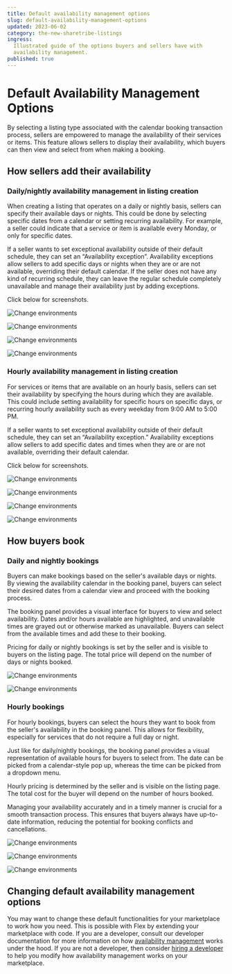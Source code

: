 ```yaml
---
title: Default availability management options
slug: default-availability-management-options
updated: 2023-06-02
category: the-new-sharetribe-listings
ingress:
  Illustrated guide of the options buyers and sellers have with
  availability management.
published: true
---
```


# Default Availability Management Options

By selecting a listing type associated with the calendar booking
transaction process, sellers are empowered to manage the availability of
their services or items. This feature allows sellers to display their
availability, which buyers can then view and select from when making a
booking.

## How sellers add their availability

### Daily/nightly availability management in listing creation

When creating a listing that operates on a daily or nightly basis,
sellers can specify their available days or nights. This could be done
by selecting specific dates from a calendar or setting recurring
availability. For example, a seller could indicate that a service or
item is available every Monday, or only for specific dates.

If a seller wants to set exceptional availability outside of their
default schedule, they can set an “Availability exception”. Availability
exceptions allow sellers to add specific days or nights when they are or
are not available, overriding their default calendar. If the seller does
not have any kind of recurring schedule, they can leave the regular
schedule completely unavailable and manage their availability just by
adding exceptions.

Click below for screenshots.

<extrainfo title="Setting a recurring schedule for a daily availability listing">

![Change environments](./01-seller-recurring-schedule-daily.png)

</extrainfo>

<extrainfo title="What the recurring availability looks like after done">

![Change environments](./02-seller-recurring-schedule-done-daily.png)

</extrainfo>

<extrainfo title="Adding an exception to daily availability">

![Change environments](./03-seller-add-exception-daily.png)

</extrainfo>

<extrainfo title="What the recurring availability looks like after exceptions">

![Change environments](./04-seller-exception-done-daily.png)

</extrainfo>

### Hourly availability management in listing creation

For services or items that are available on an hourly basis, sellers can
set their availability by specifying the hours during which they are
available. This could include setting availability for specific hours on
specific days, or recurring hourly availability such as every weekday
from 9:00 AM to 5:00 PM.

If a seller wants to set exceptional availability outside of their
default schedule, they can set an “Availability exception.” Availability
exceptions allow sellers to add specific dates and times when they are
or are not available, overriding their default calendar.

Click below for screenshots.

<extrainfo title="Seller adding a recurring hourly schedule">

![Change environments](./05-seller-recurring-schedule-hourly.png)

</extrainfo>

<extrainfo title="How the recurring schedule looks like after creation">

![Change environments](./06-seller-recurring-schedule-done-hourly.png)

</extrainfo>

<extrainfo title="Adding an exception to the schedule">

![Change environments](./07-seller-add-exception-hourly.png)

</extrainfo>

<extrainfo title="What the exceptions look like in the recurring schedule">

![Change environments](./08-seller-exception-done-hourly.png)

</extrainfo>

## How buyers book

### Daily and nightly bookings

Buyers can make bookings based on the seller's available days or nights.
By viewing the availability calendar in the booking panel, buyers can
select their desired dates from a calendar view and proceed with the
booking process.

The booking panel provides a visual interface for buyers to view and
select availability. Dates and/or hours available are highlighted, and
unavailable times are grayed out or otherwise marked as unavailable.
Buyers can select from the available times and add these to their
booking.

Pricing for daily or nightly bookings is set by the seller and is
visible to buyers on the listing page. The total price will depend on
the number of days or nights booked.

<extrainfo title="Buyer's view when looking at a daily availability listing">

![Change environments](./09-buyer-listing-view-daily.png)

</extrainfo>

<extrainfo title="Buyer's view when selecting the dates for a daily availability listing">

![Change environments](./10-buyer-calendar-view-daily.png)

</extrainfo>

### Hourly bookings

For hourly bookings, buyers can select the hours they want to book from
the seller's availability in the booking panel. This allows for
flexibility, especially for services that do not require a full day or
night.

Just like for daily/nightly bookings, the booking panel provides a
visual representation of available hours for buyers to select from. The
date can be picked from a calendar-style pop up, whereas the time can be
picked from a dropdown menu.

Hourly pricing is determined by the seller and is visible on the listing
page. The total cost for the buyer will depend on the number of hours
booked.

Managing your availability accurately and in a timely manner is crucial
for a smooth transaction process. This ensures that buyers always have
up-to-date information, reducing the potential for booking conflicts and
cancellations.

<extrainfo title="Buyer's view of an hourly listing page">

![Change environments](./11-buyer-listing-view-hourly.png)

</extrainfo>

<extrainfo title="Buyer's view when choosing the date of the booking">

![Change environments](./12-buyer-calendar-view-hourly.png)

</extrainfo>

<extrainfo title="Buyer's view when selecting the time of the booking">

![Change environments](./13-buyer-time-view-hourly.png)

</extrainfo>

## Changing default availability management options

You may want to change these default functionalities for your
marketplace to work how you need. This is possible with Flex by
extending your marketplace with code. If you are a developer, consult
our developer documentation for more information on how
[availability management](https://www.sharetribe.com/docs/references/availability/)
works under the hood. If you are not a developer, then consider
[hiring a developer](https://www.sharetribe.com/docs/operator-guides/how-to-hire-developer/)
to help you modify how availability management works on your
marketplace.
